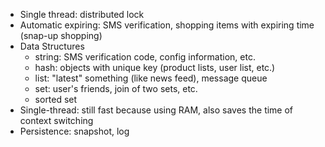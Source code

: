 * Single thread: distributed lock
* Automatic expiring: SMS verification, shopping items with expiring time (snap-up shopping)
* Data Structures
    * string: SMS verification code, config information, etc.
    * hash: objects with unique key (product lists, user list, etc.)
    * list: "latest" something (like news feed), message queue
    * set: user's friends, join of two sets, etc.
    * sorted set
* Single-thread: still fast because using RAM, also saves the time of context switching
* Persistence: snapshot, log